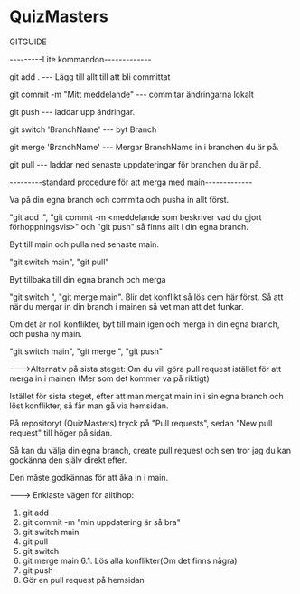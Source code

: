 # QuizMasters


GITGUIDE

---------Lite kommandon-------------

git add . --- Lägg till allt till att bli committat

git commit -m "Mitt meddelande" --- commitar ändringarna lokalt

git push --- laddar upp ändringar.

git switch 'BranchName' --- byt Branch 

git merge 'BranchName' --- Mergar BranchName in i branchen du är på.

git pull --- laddar ned senaste uppdateringar för branchen du är på.


---------standard procedure för att merga med main-------------

Va på din egna branch och commita och pusha in allt först.

  "git add .", "git commit -m <meddelande som beskriver vad du gjort förhoppningsvis>" och "git push" så finns allt i din egna branch.
  
Byt till main och pulla ned senaste main.

  "git switch main", "git pull"
  
Byt tillbaka till din egna branch och merga

  "git switch <din branch>", "git merge main". Blir det konflikt så lös dem här först. Så att när du mergar in din branch i mainen så vet man att det funkar.
  
Om det är noll konflikter, byt till main igen och merga in din egna branch, och pusha ny main.

  "git switch main", "git merge <din branch>", "git push"

--->Alternativ på sista steget:
Om du vill göra pull request istället för att merga in i mainen (Mer som det kommer va på riktigt)

Istället för sista steget, efter att man mergat main in i sin egna branch och löst konflikter, så får man gå via hemsidan.

  På repositoryt (QuizMasters) tryck på "Pull requests", sedan "New pull request" till höger på sidan. 
  
  Så kan du välja din egna branch, create pull request och sen tror jag du kan godkänna den själv direkt efter.
  
  Den måste godkännas för att åka in i main.

---> Enklaste vägen för alltihop:
1. git add .
2. git commit -m "min uppdatering är så bra"
3. git switch main
4. git pull
5. git switch <din branch>
6. git merge main
  6.1. Lös alla konflikter(Om det finns några)
7. git push
8. Gör en pull request på hemsidan

